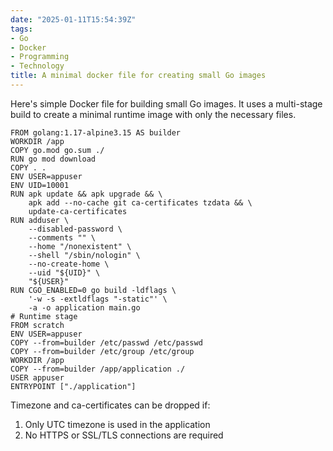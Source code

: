 ```yaml
---
date: "2025-01-11T15:54:39Z"
tags:
- Go
- Docker
- Programming
- Technology
title: A minimal docker file for creating small Go images
---
```


Here's simple Docker file for building small Go images. It uses a multi-stage build to create a minimal runtime image with only the necessary files.

```
FROM golang:1.17-alpine3.15 AS builder
WORKDIR /app
COPY go.mod go.sum ./
RUN go mod download
COPY . .
ENV USER=appuser
ENV UID=10001
RUN apk update && apk upgrade && \
    apk add --no-cache git ca-certificates tzdata && \
    update-ca-certificates
RUN adduser \
    --disabled-password \
    --comments "" \
    --home "/nonexistent" \
    --shell "/sbin/nologin" \
    --no-create-home \
    --uid "${UID}" \
    "${USER}"
RUN CGO_ENABLED=0 go build -ldflags \
    '-w -s -extldflags "-static"' \
    -a -o application main.go
# Runtime stage
FROM scratch
ENV USER=appuser
COPY --from=builder /etc/passwd /etc/passwd
COPY --from=builder /etc/group /etc/group
WORKDIR /app
COPY --from=builder /app/application ./
USER appuser
ENTRYPOINT ["./application"]
```

Timezone and ca-certificates can be dropped if:

1. Only UTC timezone is used in the application
2. No HTTPS or SSL/TLS connections are required